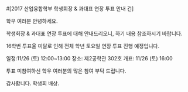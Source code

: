 ﻿#[2017 산업융합학부 학생회장 & 과대표 연장 투표 안내 건]

학우 여러분 안녕하세요. 

학생회장 & 과대표 연장 투표에 대해 안내드리오니, 하기 내용 참조하시기 바랍니다.

16학번 투표율 미달로 인해 전체 학년 토요일 연장 투표 진행 예정입니다.

일정:11/26 (토) 12:00~13:00
장소: 제2공학관 302호
개표: 11/26 (토) 16:00

투표 미참여하신 학우 여러분의 많은 참여 부탁 드립니다.

감사합니다.
학생회 배상.